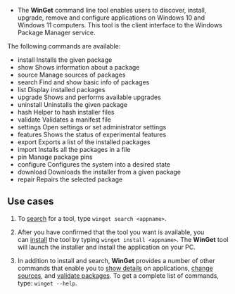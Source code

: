 - The **WinGet** command line tool enables users to discover, install, upgrade, remove and configure applications on Windows 10 and Windows 11 computers. This tool is the client interface to the Windows Package Manager service.

The following commands are available:
  - install    Installs the given package
  - show       Shows information about a package
  - source     Manage sources of packages
  - search     Find and show basic info of packages
  - list       Display installed packages
  - upgrade    Shows and performs available upgrades
  - uninstall  Uninstalls the given package
  - hash       Helper to hash installer files
  - validate   Validates a manifest file
  - settings   Open settings or set administrator settings
  - features   Shows the status of experimental features
  - export     Exports a list of the installed packages
  - import     Installs all the packages in a file
  - pin        Manage package pins
  - configure  Configures the system into a desired state
  - download   Downloads the installer from a given package
  - repair     Repairs the selected package

## Use cases 

1. To [search](https://learn.microsoft.com/en-us/windows/package-manager/winget/search) for a tool, type `winget search <appname>`.
	
2. After you have confirmed that the tool you want is available, you can [install](https://learn.microsoft.com/en-us/windows/package-manager/winget/install) the tool by typing `winget install <appname>`. The **WinGet** tool will launch the installer and install the application on your PC.
	 
3. In addition to install and search, **WinGet** provides a number of other commands that enable you to [show details](https://learn.microsoft.com/en-us/windows/package-manager/winget/show) on applications, [change sources](https://learn.microsoft.com/en-us/windows/package-manager/winget/source), and [validate packages](https://learn.microsoft.com/en-us/windows/package-manager/winget/validate). To get a complete list of commands, type: `winget --help`.